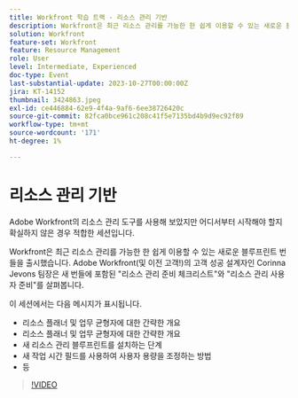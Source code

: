 ```yaml
---
title: Workfront 학습 트랙 - 리소스 관리 기반
description: Workfront은 최근 리소스 관리를 가능한 한 쉽게 이용할 수 있는 새로운 블루프린트 번들을 출시했습니다.   리소스 플래너 및 업무 균형자 단계에 대한 간략한 개요로서 새 리소스 관리 블루프린트 설치
solution: Workfront
feature-set: Workfront
feature: Resource Management
role: User
level: Intermediate, Experienced
doc-type: Event
last-substantial-update: 2023-10-27T00:00:00Z
jira: KT-14152
thumbnail: 3424863.jpeg
exl-id: ce446884-62e9-4f4a-9af6-6ee38726420c
source-git-commit: 82fca0bce961c208c41f5e7135bd4b9d9ec92f89
workflow-type: tm+mt
source-wordcount: '171'
ht-degree: 1%

---
```


# 리소스 관리 기반

Adobe Workfront의 리소스 관리 도구를 사용해 보았지만 어디서부터 시작해야 할지 확실하지 않은 경우 적합한 세션입니다.

Workfront은 최근 리소스 관리를 가능한 한 쉽게 이용할 수 있는 새로운 블루프린트 번들을 출시했습니다. Adobe Workfront(및 이전 고객!)의 고객 성공 설계자인 Corinna Jevons 팀장은 새 번들에 포함된 &quot;리소스 관리 준비 체크리스트&quot;와 &quot;리소스 관리 사용자 준비&quot;를 살펴봅니다.

이 세션에서는 다음 메시지가 표시됩니다.

* 리소스 플래너 및 업무 균형자에 대한 간략한 개요
* 리소스 플래너 및 업무 균형자에 대한 간략한 개요
* 새 리소스 관리 블루프린트를 설치하는 단계
* 새 작업 시간 필드를 사용하여 사용자 용량을 조정하는 방법
* 등

>[!VIDEO](https://video.tv.adobe.com/v/3424863/?learn=on)
